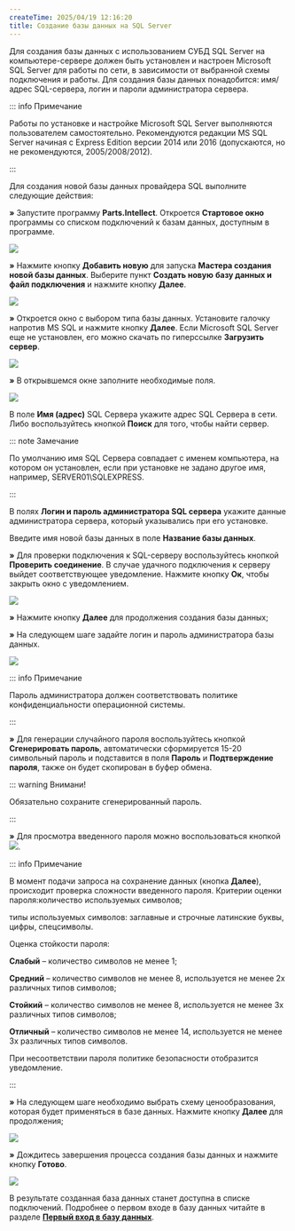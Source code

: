 ```yaml
---
createTime: 2025/04/19 12:16:20
title: Создание базы данных на SQL Server
---
```

Для создания базы данных с использованием СУБД SQL Server на компьютере-сервере должен быть установлен и настроен Microsoft SQL Server для работы по сети, в зависимости от выбранной схемы подключения и работы. Для создания базы данных понадобится: имя/адрес SQL-сервера, логин и пароли администратора сервера.

::: info Примечание

Работы по установке и настройке Microsoft SQL Server выполняются пользователем самостоятельно. Рекомендуются редакции MS SQL Server начиная с Express Edition версии 2014 или 2016 (допускаются, но не рекомендуются, 2005/2008/2012).

:::

Для создания новой базы данных провайдера SQL выполните следующие действия:

**»** Запустите программу **Parts.Intellect**. Откроется **Стартовое окно** программы со списком подключений к базам данных, доступным в программе.

![](../../../assets/guide/drex_sozdanie_bazy_dannykh_na_sql_server_screen.png)

**»** Нажмите кнопку **Добавить новую** для запуска **Мастера создания новой базы данных**. Выберите пункт **Создать новую** **базу данных и файл подключения** и нажмите кнопку **Далее**.

![](../../../assets/guide/Aspose.Words.6f13226c-9016-4dda-be57-653ed66d987a.057.png)

**»** Откроется окно с выбором типа базы данных. Установите галочку напротив MS SQL и нажмите кнопку **Далее**. Если Microsoft SQL Server еще не установлен, его можно скачать по гиперссылке **Загрузить сервер**.

![](../../../assets/guide/Aspose.Words.6f13226c-9016-4dda-be57-653ed66d987a.058.png)

**»** В открывшемся окне заполните необходимые поля.

![](../../../assets/guide/Aspose.Words.6f13226c-9016-4dda-be57-653ed66d987a.059.png)

В поле **Имя (адрес)** SQL Сервера укажите адрес SQL Сервера в сети. Либо воспользуйтесь кнопкой **Поиск** для того, чтобы найти сервер.

::: note Замечание

По умолчанию имя SQL Сервера совпадает с именем компьютера, на котором он установлен, если при установке не задано другое имя, например, SERVER01\SQLEXPRESS.

:::

В полях **Логин и пароль администратора SQL сервера** укажите данные администратора сервера, который указывались при его установке.

Введите имя новой базы данных в поле **Название базы данных**.

**»** Для проверки подключения к SQL-серверу воспользуйтесь кнопкой **Проверить соединение**. В случае удачного подключения к серверу выйдет соответствующее уведомление. Нажмите кнопку **Ок**, чтобы закрыть окно с уведомлением.

![](../../../assets/guide/Aspose.Words.6f13226c-9016-4dda-be57-653ed66d987a.060.png)

**»** Нажмите кнопку **Далее** для продолжения создания базы данных;

**»** На следующем шаге задайте логин и пароль администратора базы данных.

![](../../../assets/guide/Aspose.Words.6f13226c-9016-4dda-be57-653ed66d987a.061.png)

::: info Примечание

Пароль администратора должен соответствовать политике конфиденциальности операционной системы.

:::

**»** Для генерации случайного пароля воспользуйтесь кнопкой **Сгенерировать пароль**, автоматически сформируется 15-20 символьный пароль и подставится в поля **Пароль** и **Подтверждение пароля**, также он будет скопирован в буфер обмена.

::: warning Внимани!

Обязательно сохраните сгенерированный пароль.

:::

**»** Для просмотра введенного пароля можно воспользоваться кнопкой ![](../../../assets/guide/Aspose.Words.6f13226c-9016-4dda-be57-653ed66d987a.062.png).

::: info Примечание

В момент подачи запроса на сохранение данных (кнопка **Далее**), происходит проверка сложности введенного пароля. Критерии оценки пароля:количество используемых символов;

типы используемых символов: заглавные и строчные латинские буквы, цифры, спецсимволы.

Оценка стойкости пароля:

**Слабый** – количество символов не менее 1;

**Средний** – количество символов не менее 8, используется не менее 2х различных типов символов;

**Стойкий** – количество символов не менее 8, используется не менее 3х различных типов символов;

**Отличный** – количество символов не менее 14, используется не менее 3х различных типов символов.

При несоответствии пароля политике безопасности отобразится уведомление.

:::

**»** На следующем шаге необходимо выбрать схему ценообразования, которая будет применяться в базе данных. Нажмите кнопку **Далее** для продолжения;

![](../../../assets/guide/Aspose.Words.6f13226c-9016-4dda-be57-653ed66d987a.063.png)

**»** Дождитесь завершения процесса создания базы данных и нажмите кнопку **Готово**.

![](../../../assets/guide/Aspose.Words.6f13226c-9016-4dda-be57-653ed66d987a.064.png)

В результате созданная база данных станет доступна в списке подключений. Подробнее о первом входе в базу данных читайте в разделе [**Первый вход в базу данных**](#8ac3d2fb-4a2c-4a91-a9a3-3a5c653900a1).